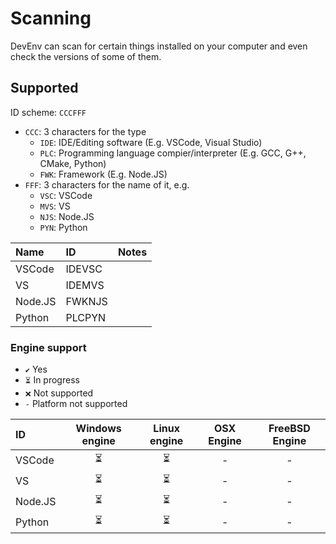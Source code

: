 # Scanning
DevEnv can scan for certain things installed on your computer and even check the versions of some of them.

## Supported

ID scheme: `CCCFFF`
- `CCC`: 3 characters for the type
  - `IDE`: IDE/Editing software (E.g. VSCode, Visual Studio)
  - `PLC`: Programming language compier/interpreter (E.g. GCC, G++, CMake, Python)
  - `FWK`: Framework (E.g. Node.JS)
- `FFF`: 3 characters for the name of it, e.g.
  - `VSC`: VSCode
  - `MVS`: VS
  - `NJS`: Node.JS
  - `PYN`: Python

| Name    | ID     | Notes |
| :------ | :----- | :---- |
| VSCode  | IDEVSC |       |
| VS      | IDEMVS |       |
| Node.JS | FWKNJS |       |
| Python  | PLCPYN |       |

### Engine support

- `✔️` Yes
- `⏳` In progress
- `❌` Not supported
- `-` Platform not supported

| ID      | Windows engine | Linux engine | OSX Engine | FreeBSD Engine |
| :------ | :------------: | :----------: | :--------: | :------------: |
| VSCode  |       ⏳        |      ⏳       |     -      |       -        |
| VS      |       ⏳        |      ⏳       |     -      |       -        |
| Node.JS |       ⏳        |      ⏳       |     -      |       -        |
| Python  |       ⏳        |      ⏳       |     -      |       -        |